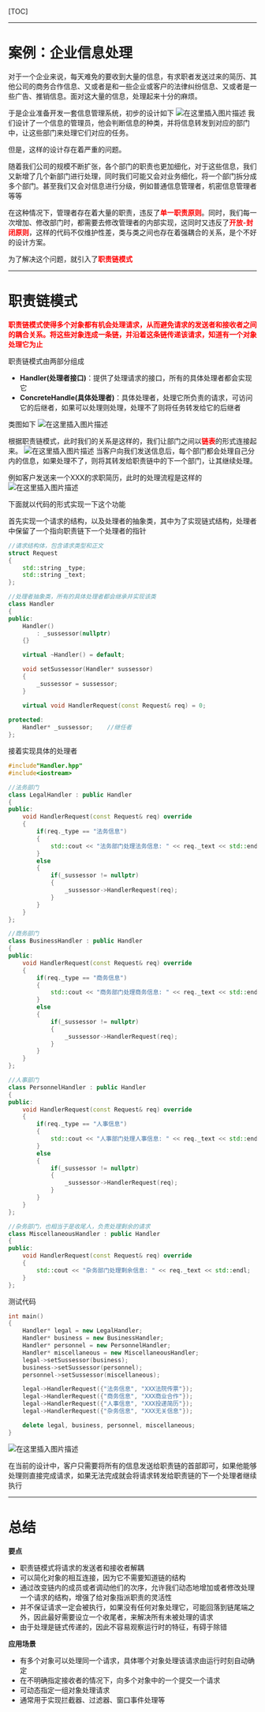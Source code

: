 [TOC]

--------------
# 案例：企业信息处理
对于一个企业来说，每天难免的要收到大量的信息，有求职者发送过来的简历、其他公司的商务合作信息、又或者是和一些企业或客户的法律纠纷信息、又或者是一些广告、推销信息。面对这大量的信息，处理起来十分的麻烦。


于是企业准备开发一套信息管理系统，初步的设计如下
![在这里插入图片描述](https://img-blog.csdnimg.cn/20201208160417519.png?x-oss-process=image/watermark,type_ZmFuZ3poZW5naGVpdGk,shadow_10,text_aHR0cHM6Ly9ibG9nLmNzZG4ubmV0L3FxXzM1NDIzMTU0,size_16,color_FFFFFF,t_70)
我们设计了一个信息的管理员，他会判断信息的种类，并将信息转发到对应的部门中，让这些部门来处理它们对应的任务。

但是，这样的设计存在着严重的问题。

随着我们公司的规模不断扩张，各个部门的职责也更加细化，对于这些信息，我们又新增了几个新部门进行处理，同时我们可能又会对业务细化，将一个部门拆分成多个部门。甚至我们又会对信息进行分级，例如普通信息管理者，机密信息管理者等等

在这种情况下，管理者存在着大量的职责，违反了<font color=red>**单一职责原则**</font>。同时，我们每一次增加、修改部门时，都需要去修改管理者的内部实现，这同时又违反了<font color=red>**开放-封闭原则**</font>，这样的代码不仅维护性差，类与类之间也存在着强耦合的关系，是个不好的设计方案。

为了解决这个问题，就引入了<font color=red>**职责链模式**</font>

--------
# 职责链模式
<font color=red>**职责链模式使得多个对象都有机会处理请求，从而避免请求的发送者和接收者之间的耦合关系。将这些对象连成一条链，并沿着这条链传递该请求，知道有一个对象处理它为止**</font>

职责链模式由两部分组成
- **Handler(处理者接口)**：提供了处理请求的接口，所有的具体处理者都会实现它
- **ConcreteHandle(具体处理者)**：具体处理者，处理它所负责的请求，可访问它的后继者，如果可以处理则处理，处理不了则将任务转发给它的后继者

类图如下
![在这里插入图片描述](https://img-blog.csdnimg.cn/20201208150020544.png?x-oss-process=image/watermark,type_ZmFuZ3poZW5naGVpdGk,shadow_10,text_aHR0cHM6Ly9ibG9nLmNzZG4ubmV0L3FxXzM1NDIzMTU0,size_16,color_FFFFFF,t_70)

根据职责链模式，此时我们的关系是这样的，我们让部门之间以<font color=red>**链表**</font>的形式连接起来。
![在这里插入图片描述](https://img-blog.csdnimg.cn/20201208153202891.png?x-oss-process=image/watermark,type_ZmFuZ3poZW5naGVpdGk,shadow_10,text_aHR0cHM6Ly9ibG9nLmNzZG4ubmV0L3FxXzM1NDIzMTU0,size_16,color_FFFFFF,t_70)
当客户向我们发送信息后，每个部门都会处理自己分内的信息，如果处理不了，则将其转发给职责链中的下一个部门，让其继续处理。

例如客户发送来一个XXX的求职简历，此时的处理流程是这样的
![在这里插入图片描述](https://img-blog.csdnimg.cn/20201208162618125.png?x-oss-process=image/watermark,type_ZmFuZ3poZW5naGVpdGk,shadow_10,text_aHR0cHM6Ly9ibG9nLmNzZG4ubmV0L3FxXzM1NDIzMTU0,size_16,color_FFFFFF,t_70)



下面就以代码的形式实现一下这个功能

首先实现一个请求的结构，以及处理者的抽象类，其中为了实现链式结构，处理者中保留了一个指向职责链下一个处理者的指针
```cpp
//请求结构体，包含请求类型和正文
struct Request
{
    std::string _type;
    std::string _text;
};

//处理者抽象类，所有的具体处理者都会继承并实现该类
class Handler
{
public:
    Handler()
        : _sussessor(nullptr)
    {}

    virtual ~Handler() = default;

    void setSussessor(Handler* sussessor)
    {
        _sussessor = sussessor;
    }

    virtual void HandlerRequest(const Request& req) = 0;
    
protected:
    Handler* _sussessor;	//继任者
};
```

接着实现具体的处理者
```cpp
#include"Handler.hpp"
#include<iostream>

//法务部门
class LegalHandler : public Handler
{
public:
    void HandlerRequest(const Request& req) override
    {
        if(req._type == "法务信息")
        {
            std::cout << "法务部门处理法务信息: " << req._text << std::endl;
        }
        else
        {
            if(_sussessor != nullptr)
            {
                _sussessor->HandlerRequest(req);
            }   
        }
    }
};

//商务部门
class BusinessHandler : public Handler
{
public:
    void HandlerRequest(const Request& req) override
    {
        if(req._type == "商务信息")
        {
            std::cout << "商务部门处理商务信息: " << req._text << std::endl;
        }
        else
        {
            if(_sussessor != nullptr)
            {
                _sussessor->HandlerRequest(req);
            }    
        }
    }
};

//人事部门
class PersonnelHandler : public Handler
{
public:
    void HandlerRequest(const Request& req) override
    {
        if(req._type == "人事信息")
        {
            std::cout << "人事部门处理人事信息: " << req._text << std::endl;
        }
        else
        {
            if(_sussessor != nullptr)
            {
                _sussessor->HandlerRequest(req);
            }   
        }
    }
};

//杂务部门，也相当于是收尾人，负责处理剩余的请求
class MiscellaneousHandler : public Handler
{
public:
    void HandlerRequest(const Request& req) override
    {
        std::cout << "杂务部门处理剩余信息: " << req._text << std::endl;
    }
};
```

测试代码
```cpp
int main()
{
    Handler* legal = new LegalHandler;
    Handler* business = new BusinessHandler;
    Handler* personnel = new PersonnelHandler;
    Handler* miscellaneous = new MiscellaneousHandler;
    legal->setSussessor(business);
    business->setSussessor(personnel);
    personnel->setSussessor(miscellaneous);

    legal->HandlerRequest({"法务信息", "XXX法院传票"});
    legal->HandlerRequest({"商务信息", "XXX商业合作"});
    legal->HandlerRequest({"人事信息", "XXX投递简历"});
    legal->HandlerRequest({"杂务信息", "XXX无关信息"});

    delete legal, business, personnel, miscellaneous;
}
```
![在这里插入图片描述](https://img-blog.csdnimg.cn/20201208144347767.png)

在当前的设计中，客户只需要将所有的信息发送给职责链的首部即可，如果他能够处理则直接完成请求，如果无法完成就会将请求转发给职责链的下一个处理者继续执行

---------
# 总结
**要点**
- 职责链模式将请求的发送者和接收者解耦
- 可以简化对象的相互连接，因为它不需要知道链的结构
- 通过改变链内的成员或者调动他们的次序，允许我们动态地增加或者修改处理一个请求的结构，增强了给对象指派职责的灵活性
- 并不保证请求一定会被执行，如果没有任何对象处理它，可能回落到链尾端之外，因此最好需要设立一个收尾者，来解决所有未被处理的请求
- 由于处理是链式传递的，因此不容易观察运行时的特征，有碍于除错


**应用场景**
- 有多个对象可以处理同一个请求，具体哪个对象处理该请求由运行时刻自动确定
- 在不明确指定接收者的情况下，向多个对象中的一个提交一个请求
- 可动态指定一组对象处理请求
- 通常用于实现拦截器、过滤器、窗口事件处理等

